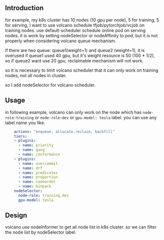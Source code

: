 ## Introduction

for example, my k8s cluster has 10 nodes (10 gpu per node), 5 for training, 5 for serving, I want to use volcano schedule tfjob/pytorchjob/vcjob on training nodes. use default-scheduler schedule online pod on serving nodes. it is work by setting nodeSelector or nodeAffinity to pod, but it is not properly when considering volcano queue mechanism.

if there are two queue: queue1(weight=1) and queue2 (weight=1), it is overused if queue1 used 40 gpu, but it's weight resource is 50 (100 * 1/2), so if queue2 want use 20 gpu, reclaimable mechanism will not work.

so it is necessary to limit volcano scheduler that it can only work on training nodes, not all nodes in cluster.

so I add nodeSelector for volcano scheduler.

## Usage

in following example, volcano can only work on the node which has `node-role:training` or `node-role:dev` or `gpu-model: tesla` label. you can use any label name you like.

```yaml
    actions: "enqueue, allocate,reclaim, backfill"
    tiers:
    - plugins:
      - name: priority
      - name: gang
      - name: conformance
    - plugins:
      - name: overcommit
      - name: drf
      - name: predicates
      - name: proportion
      - name: nodeorder
      - name: binpack
    nodeSelector:
      node-role: training,dev
      gpu-model: tesla
```

## Design

volcano use nodeInformer to get all node list in k8s cluster. so we can filter the node list by nodeSelector label. 


